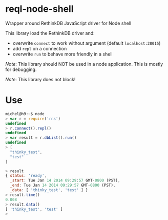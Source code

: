 reql-node-shell
===============

Wrapper around RethinkDB JavaScript driver for Node shell

This library load the RethinkDB driver and:
- overwrite `connect` to work without argument (default `localhost:28015`)
- add `repl` on a connection
- overwrite `run` to behave more friendly in a shell

_Note_: This library should NOT be used in a node application. This is mostly for debugging.

_Note_: This library does not block!

Use
==============
```js
michel@h9:~$ node
> var r = require('rns')
undefined
> r.connect().repl()
undefined
> var result = r.dbList().run()
undefined
> [
  "thinky_test",
  "test"
]

> result
{ status: 'ready',
  _start: Tue Jan 14 2014 09:29:57 GMT-0800 (PST),
  _end: Tue Jan 14 2014 09:29:57 GMT-0800 (PST),
  _data: [ 'thinky_test', 'test' ] }
> result.time()
0.008
> result.data()
[ 'thinky_test', 'test' ]
> 
```
